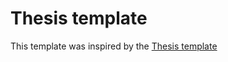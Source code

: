 # Thesis template

This template was inspired by the [Thesis template](https://github.com/mbredel/thesis-template)